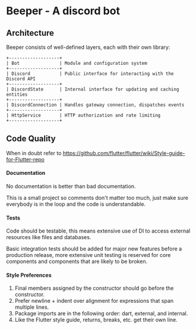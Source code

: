 # Beeper - A discord bot

## Architecture

Beeper consists of well-defined layers, each with their own library:

```
+-------------------+
| Bot               | Module and configuration system
+-------------------+
| Discord           | Public interface for interacting with the Discord API
+-------------------+
| DiscordState      | Internal interface for updating and caching entities
+-------------------+
| DiscordConnection | Handles gateway connection, dispatches events
+-------------------+
| HttpService       | HTTP authorization and rate limiting
+-------------------+
```

## Code Quality

When in doubt refer to https://github.com/flutter/flutter/wiki/Style-guide-for-Flutter-repo

#### Documentation

No documentation is better than bad documentation.

This is a small project so comments don't matter too much, just make sure everybody is in the loop and the code is
understandable.

#### Tests

Code should be testable, this means extensive use of DI to access external resources like files and databases.

Basic integration tests should be added for major new features before a production release, more extensive unit testing
is reserved for core components and components that are likely to be broken.

#### Style Preferences

1. Final members assigned by the constructor should go before the constructor.
1. Prefer newline + indent over alignment for expressions that span multiple lines.
1. Package imports are in the following order: dart, external, and internal.
1. Like the Flutter style guide, returns, breaks, etc. get their own line.